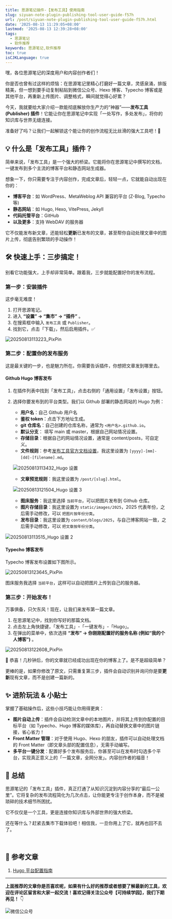 ```yaml
---
title: 思源笔记插件-【发布工具】使用指南
slug: siyuan-note-plugin-publishing-tool-user-guide-f57h
url: /post/siyuan-note-plugin-publishing-tool-user-guide-f57h.html
date: '2025-08-13 11:29:05+08:00'
lastmod: '2025-08-13 12:39:28+08:00'
tags:
  - 思源笔记
  - 软件推荐
keywords: 思源笔记,软件推荐
toc: true
isCJKLanguage: true
---
```






嘿，各位思源笔记的深度用户和内容创作者们！

你是否也曾有过这样的烦恼：在思源笔记里精心打磨好一篇文章，灵感泉涌，排版精美，但一想到要手动复制粘贴到微信公众号、Hexo 博客、Typecho 博客或是其他平台，再重新上传图片、调整格式，瞬间就觉得心好累？

今天，我就要给大家介绍一款能彻底解放你生产力的“神器”——**发布工具 (Publisher) 插件**！它能让你在思源笔记中实现「一处写作，多处发布」，将你的知识库与世界无缝连接。

准备好了吗？让我们一起解锁这个能让你的创作流程无比丝滑的强大工具吧！🚀

## 💡 什么是「发布工具」插件？

简单来说，「发布工具」是一个强大的桥梁。它能将你在思源笔记中撰写的文档，一键发布到多个主流的博客平台和静态网站生成器。

想象一下，你只需要专注于内容创作，完成文章后，轻轻一点，它就能自动出现在你的：

- **博客平台**：如 WordPress、MetaWeblog API 兼容的平台 (Z-Blog, Typecho 等)
- **静态网站**：如 Hugo, Hexo, VitePress, Jekyll
- **代码托管平台**：GitHub
- **以及更多**：支持 WebDAV 的服务器

它不仅能发布新文章，还能轻松**更新**已发布的文章，甚至帮你自动处理文章中的图片上传，彻底告别繁琐的手动操作！

## 🛠️ 快速上手：三步搞定！

别看它功能强大，上手却非常简单。跟着我，三步就能配置好你的发布流程。

### **第一步：安装插件**

这步毫无难度！

1. 打开思源笔记。
2. 进入  **“设置” -&gt; “集市” -&gt; “插件”** 。
3. 在搜索框中输入 `发布工具` 或 `Publisher`。
4. 找到它，点击「下载」，然后启用插件。✅

![20250813113223_PixPin](/images/2025/20250813113223_PixPin-20250813113226-u9iwqfw.jpg)​

### **第二步：配置你的发布服务**

这是最关键的一步，也是魅力所在。你需要告诉插件，你想把文章发到哪里去。

#### Github Hugo 博客发布

1. 在插件列表中找到「发布工具」，点击右侧的「通用设置」「发布设置」按钮。
2. 选择你要发布到的平台类型。我们以 Github 部署的静态网站的 Hugo 为例：

    - **用户名**：自己 Github 用户名
    - **鉴权 token**：点击下方地址生成。
    - **git 仓库名**：自己创建的仓库名称，通常为 `<用户名>.github.io`。
    - **默认分支**： 填写 main 或 master，根据自己网站情况设置。
    - **存储目录**：根据自己的网站情况设置，通常是 content/posts，可自定义。
    - **文件规则**：参考[发布工具官方文档设置](https://siyuan.wiki/s/20230908182946-itm4luf)，我这里设置为 `[yyyy]-[mm]-[dd]-[filename].md`。

    ![20250813113432_Hugo 设置](/images/2025/20250813113432_Hugo设置-20250813113618-eyn8c0j.webp)​

    - **文章预览规则**：我这里设置为 `/post/[slug].html`。

    ![20250813121504_Hugo 设置 3](/images/2025/20250813121504_Hugo设置3-20250813121547-l20zivb.webp)​

    - **图床服务**：我这里选择 `当前平台`，可以把图片发布到 Github 仓库。
    - **图片存储目录**：我这里设置为 `static/images/2025`，2025 代表年份，之后需手动修改，可以 `把图片按年份分类`。
    - **发布目录**：我这里设置为 `content/blogs/2025`，与自己博客网站一致，之后需手动修改，可以 `把文章按年份分类`。

![20250813113515_Hugo 设置 2](/images/2025/20250813113515_Hugo设置2-20250813113626-uuccfyg.webp)​

#### Typecho 博客发布

Typecho 博客发布设置如下图所示。

![20250813123645_PixPin](/images/2025/20250813123645_PixPin-20250813123700-u46vkv0.webp)

图床服务我选择 `当前平台`，这样可以自动把图片上传到自己的服务器。

### **第三步：开始发布！**

万事俱备，只欠东风！现在，让我们来发布第一篇文章。

1. 在思源笔记中，找到你写好的那篇文档。
2. 点击左上角快捷键，「发布工具」-「一键发布」-「Hugo」。
3. 在弹出的菜单中，依次选择  **“发布” -&gt; 你刚刚配置好的服务名称 (例如“我的个人博客”)** 。

![20250813122608_PixPin](/images/2025/20250813122608_PixPin-20250813122634-qd87vdd.webp)​

🎉 恭喜！几秒钟后，你的文章就已经成功出现在你的博客上了。是不是超级简单？

更棒的是，如果你修改了原文，只需重复第三步，插件会自动识别并询问你是要**更新**现有文章，而不是创建一篇新的。

## ✨ 进阶玩法 & 小贴士

掌握了基础操作后，这些小技巧能让你用得更爽：

- **图片自动上传**：插件会自动检测文章中的本地图片，并将其上传到你配置的目标平台（如 Typecho、Hugo 博客的媒体库），再自动替换文章中的图片链接，省心省力！
- **Front Matter 管理**：对于使用 Hugo、Hexo 的朋友，插件可以自动处理文档的 Front Matter（即文章头部的配置信息），无需手动编写。
- **多平台一键分发**：配置好多个发布服务后，你甚至可以在发布时勾选多个平台，实现真正意义上的「一篇文章，全网分发」。内容创作者的福音！

## 🧾 总结

思源笔记的「发布工具」插件，真正打通了从知识沉淀到内容分享的“最后一公里”。它将复杂的发布流程简化为几次点击，让你能更专注于创作本身，而不是被琐碎的技术细节所困扰。

它不仅仅是一个工具，更是连接你知识库与外部世界的强大桥梁。

还在等什么？赶紧去集市下载体验吧！相信我，一旦你用上了它，就再也回不去了。

‍

## 📖 参考文章

1. [Hugo 平台配置指南](https://siyuan.wiki/s/20230908182946-itm4luf)

---

**上面推荐的文章你是否喜欢呢，如果有什么好的推荐或者想要了解最新的工具，欢迎在评论区留言和大家一起交流！喜欢记得关注公众号【可持续学园】，我们下期再见！**  👇

![微信公众号](/images/2025/微信公众号-20250813124220-913xdfk.webp)​

‍

‍
